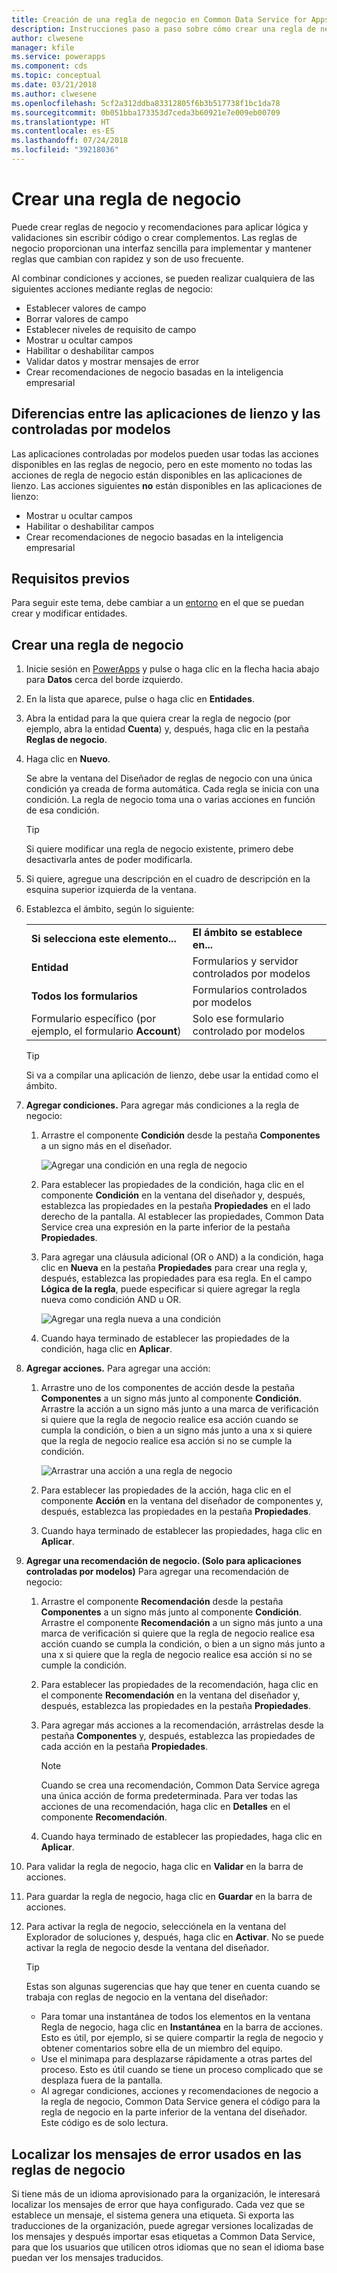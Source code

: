 ```yaml
---
title: Creación de una regla de negocio en Common Data Service for Apps | Microsoft Docs
description: Instrucciones paso a paso sobre cómo crear una regla de negocio en Common Data Service (CDS) for Apps.
author: clwesene
manager: kfile
ms.service: powerapps
ms.component: cds
ms.topic: conceptual
ms.date: 03/21/2018
ms.author: clwesene
ms.openlocfilehash: 5cf2a312ddba83312805f6b3b517738f1bc1da78
ms.sourcegitcommit: 0b051bba173353d7ceda3b60921e7e009eb00709
ms.translationtype: HT
ms.contentlocale: es-ES
ms.lasthandoff: 07/24/2018
ms.locfileid: "39218036"
---
```

# <a name="create-a-business-rule"></a>Crear una regla de negocio

Puede crear reglas de negocio y recomendaciones para aplicar lógica y validaciones sin escribir código o crear complementos.  Las reglas de negocio proporcionan una interfaz sencilla para implementar y mantener reglas que cambian con rapidez y son de uso frecuente. 
  
Al combinar condiciones y acciones, se pueden realizar cualquiera de las siguientes acciones mediante reglas de negocio:  
  
* Establecer valores de campo  
* Borrar valores de campo  
* Establecer niveles de requisito de campo  
* Mostrar u ocultar campos  
* Habilitar o deshabilitar campos  
* Validar datos y mostrar mensajes de error  
* Crear recomendaciones de negocio basadas en la inteligencia empresarial  
  
## <a name="differences-between-canvas-and-model-driven-apps"></a>Diferencias entre las aplicaciones de lienzo y las controladas por modelos

Las aplicaciones controladas por modelos pueden usar todas las acciones disponibles en las reglas de negocio, pero en este momento no todas las acciones de regla de negocio están disponibles en las aplicaciones de lienzo. Las acciones siguientes **no** están disponibles en las aplicaciones de lienzo:

* Mostrar u ocultar campos  
* Habilitar o deshabilitar campos  
* Crear recomendaciones de negocio basadas en la inteligencia empresarial  

## <a name="prerequisites"></a>Requisitos previos
Para seguir este tema, debe cambiar a un [entorno](../canvas-apps/working-with-environments.md) en el que se puedan crear y modificar entidades.

## <a name="create-a-business-rule"></a>Crear una regla de negocio
  
1. Inicie sesión en [PowerApps](https://web.powerapps.com?utm_source=padocs&utm_medium=linkinadoc&utm_campaign=referralsfromdoc) y pulse o haga clic en la flecha hacia abajo para **Datos** cerca del borde izquierdo.

2. En la lista que aparece, pulse o haga clic en **Entidades**.
  
3. Abra la entidad para la que quiera crear la regla de negocio (por ejemplo, abra la entidad **Cuenta**) y, después, haga clic en la pestaña **Reglas de negocio**.  

4. Haga clic en **Nuevo**.  
  
    Se abre la ventana del Diseñador de reglas de negocio con una única condición ya creada de forma automática. Cada regla se inicia con una condición. La regla de negocio toma una o varias acciones en función de esa condición.  

    > [!TIP]
    > Si quiere modificar una regla de negocio existente, primero debe desactivarla antes de poder modificarla.  
  
5. Si quiere, agregue una descripción en el cuadro de descripción en la esquina superior izquierda de la ventana.
  
6. Establezca el ámbito, según lo siguiente:  
  
    |||  
    |-|-|  
    |**Si selecciona este elemento...**|**El ámbito se establece en...**|  
    |**Entidad**|Formularios y servidor controlados por modelos|  
    |**Todos los formularios**|Formularios controlados por modelos|  
    |Formulario específico (por ejemplo, el formulario **Account**)|Solo ese formulario controlado por modelos|  

    > [!TIP]
    > Si va a compilar una aplicación de lienzo, debe usar la entidad como el ámbito.
  
7. **Agregar condiciones.** Para agregar más condiciones a la regla de negocio:  
  
    1. Arrastre el componente **Condición** desde la pestaña **Componentes** a un signo más en el diseñador.  
  
        ![Agregar una condición en una regla de negocio](./media/data-platform-cds-create-business-rule/add-condition-business-rule.png "Add a condition in a business rule")  
  
    2. Para establecer las propiedades de la condición, haga clic en el componente **Condición** en la ventana del diseñador y, después, establezca las propiedades en la pestaña **Propiedades** en el lado derecho de la pantalla. Al establecer las propiedades, Common Data Service crea una expresión en la parte inferior de la pestaña **Propiedades**.  
  
    3. Para agregar una cláusula adicional (OR o AND) a la condición, haga clic en **Nueva** en la pestaña **Propiedades** para crear una regla y, después, establezca las propiedades para esa regla. En el campo **Lógica de la regla**, puede especificar si quiere agregar la regla nueva como condición AND u OR.  
  
        ![Agregar una regla nueva a una condición](./media/data-platform-cds-create-business-rule/add-new-rule-condition.png "Add a new rule to a condition")  
  
    4. Cuando haya terminado de establecer las propiedades de la condición, haga clic en **Aplicar**.  
  
8. **Agregar acciones.** Para agregar una acción:  
  
    1. Arrastre uno de los componentes de acción desde la pestaña **Componentes** a un signo más junto al componente **Condición**. Arrastre la acción a un signo más junto a una marca de verificación si quiere que la regla de negocio realice esa acción cuando se cumpla la condición, o bien a un signo más junto a una x si quiere que la regla de negocio realice esa acción si no se cumple la condición.
  
        ![Arrastrar una acción a una regla de negocio](./media/data-platform-cds-create-business-rule/drag-an-action-business-rule.png "Drag an action to a business rule")  
  
    2. Para establecer las propiedades de la acción, haga clic en el componente **Acción** en la ventana del diseñador de componentes y, después, establezca las propiedades en la pestaña **Propiedades**.  
  
    3. Cuando haya terminado de establecer las propiedades, haga clic en **Aplicar**.  
  
9. **Agregar una recomendación de negocio. (Solo para aplicaciones controladas por modelos)** Para agregar una recomendación de negocio:  
  
    1. Arrastre el componente **Recomendación** desde la pestaña **Componentes** a un signo más junto al componente **Condición**. Arrastre el componente **Recomendación** a un signo más junto a una marca de verificación si quiere que la regla de negocio realice esa acción cuando se cumpla la condición, o bien a un signo más junto a una x si quiere que la regla de negocio realice esa acción si no se cumple la condición.  
  
    2. Para establecer las propiedades de la recomendación, haga clic en el componente **Recomendación** en la ventana del diseñador y, después, establezca las propiedades en la pestaña **Propiedades**.  
  
    3. Para agregar más acciones a la recomendación, arrástrelas desde la pestaña **Componentes** y, después, establezca las propiedades de cada acción en la pestaña **Propiedades**.  
  
        > [!NOTE]
        >  Cuando se crea una recomendación, Common Data Service agrega una única acción de forma predeterminada. Para ver todas las acciones de una recomendación, haga clic en **Detalles** en el componente **Recomendación**.  
  
    4. Cuando haya terminado de establecer las propiedades, haga clic en **Aplicar**.  
  
10. Para validar la regla de negocio, haga clic en **Validar** en la barra de acciones.  
  
11. Para guardar la regla de negocio, haga clic en **Guardar** en la barra de acciones.  
12. Para activar la regla de negocio, selecciónela en la ventana del Explorador de soluciones y, después, haga clic en **Activar**. No se puede activar la regla de negocio desde la ventana del diseñador.  
  
    > [!TIP]
    >  Estas son algunas sugerencias que hay que tener en cuenta cuando se trabaja con reglas de negocio en la ventana del diseñador:  
    >   
    > - Para tomar una instantánea de todos los elementos en la ventana Regla de negocio, haga clic en **Instantánea** en la barra de acciones. Esto es útil, por ejemplo, si se quiere compartir la regla de negocio y obtener comentarios sobre ella de un miembro del equipo.  
    > - Use el minimapa para desplazarse rápidamente a otras partes del proceso. Esto es útil cuando se tiene un proceso complicado que se desplaza fuera de la pantalla.  
    > - Al agregar condiciones, acciones y recomendaciones de negocio a la regla de negocio, Common Data Service genera el código para la regla de negocio en la parte inferior de la ventana del diseñador. Este código es de solo lectura.  
  
## <a name="localize-error-messages-used-in-business-rules"></a>Localizar los mensajes de error usados en las reglas de negocio  
 Si tiene más de un idioma aprovisionado para la organización, le interesará localizar los mensajes de error que haya configurado. Cada vez que se establece un mensaje, el sistema genera una etiqueta. Si exporta las traducciones de la organización, puede agregar versiones localizadas de los mensajes y después importar esas etiquetas a Common Data Service, para que los usuarios que utilicen otros idiomas que no sean el idioma base puedan ver los mensajes traducidos.  
  